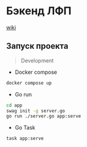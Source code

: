 # Бэкенд ЛФП

[wiki](https://wiki.zlp.ooo/ru/lfp)

## Запуск проекта

> Development

- Docker compose

```bash
docker compose up
```

- Go run

```bash
cd app
swag init -g server.go
go run ./server.go app:serve
```

- Go Task

```bash
task app:serve
```
